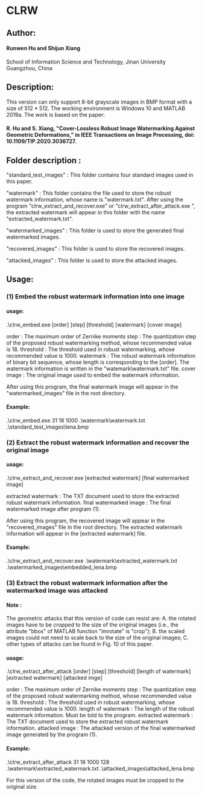 # CLRW

## Author: 

#### Runwen Hu and Shijun Xiang

School of Information Science and Technology, Jinan University
Guangzhou, China




## Description:

This version can only support 8-bit grayscale images in BMP format with a size of 512 * 512. The working environment is Windows 10 and MATLAB 2019a. The work is based on the paper:

   #### R. Hu and S. Xiang, "Cover-Lossless Robust Image Watermarking Against Geometric Deformations," in IEEE Transactions on Image Processing, doi: 10.1109/TIP.2020.3036727.


## Folder description :

"standard_test_images" : This folder contains four standard images used in this paper.

"watermark" : 	       This folder contains the file used to store the robust watermark information, whose name is "watermark.txt". After using the program "clrw_extract_and_recover.exe" or "clrw_extract_after_attack.exe ", the extracted watermark will appear in this folder with the name "extracted_watermark.txt".

"watermarked_images" :  This folder is used to store the generated final watermarked images.

"recovered_images" :       This folder is used to store the recovered images.

"attacked_images" :         This folder is used to store the attacked images.



## Usage:

### (1) Embed the robust watermark information into one image

#### usage:
.\clrw_embed.exe [order] [step] [threshold] [watermark] [cover image]

order : 	     The maximum order of Zernike moments
step :	     The quantization step of the proposed robust watermarking method, whose recommended value is 18.
threshold :     The threshold used in robust watermarking, whose recommended value is 1000.
watermark :   The robust watermark information of binary bit sequence, whose length is corresponding to the [order]. The watermark information is written in the "watemark\watermark.txt" file.
cover image : The original image used to embed the watermark information.

After using this program, the final watermark image will appear in the "watermarked_images" file in the root directory.

#### Example:
.\clrw_embed.exe 31 18 1000 .\watermark\watermark.txt .\standard_test_images\lena.bmp




### (2) Extract the robust watermark information and recover the original image

#### usage:
.\clrw_extract_and_recover.exe [extracted watermark] [final watermarked image]

extracted watermark :         The  TXT document used to store the extracted robust watermark information.
final watermarked image :  The final watermarked image after program (1). 

After using this program, the recovered image will appear in the "recovered_images" file in the root directory. The extracted watermark information will appear in the [extracted watermark] file.

#### Example:
.\clrw_extract_and_recover.exe .\watermark\extracted_watermark.txt .\watermarked_images\embedded_lena.bmp





### (3) Extract the robust watermark information after the watermarked image was attacked

#### Note : 

The geometric attacks that this version of code can resist are: 
A.  the rotated images have to be cropped to the size of the original images (i.e., the attribute "bbox" of MATLAB function "imrotate" is "crop"); 
B.  the scaled images could not need to scale back to the size of the original images;
C.  other types of attacks can be found in Fig. 10 of this paper.


#### usage:
.\clrw_extract_after_attack [order] [step] [threshold] [length of watermark] [extracted watermark] [attacked imge]

order : 	    	    The maximum order of Zernike moments
step :	     	    The quantization step of the proposed robust watermarking method, whose recommended value is 18.
threshold :    	    The threshold used in robust watermarking, whose recommended value is 1000.
length of watermark :   The length of the robust watermark information. Must be told to the program.
extracted watermark :   The  TXT document used to store the extracted robust watermark information.
attacked image :  	    The attacked version of the final watermarked image generated by the program (1). 

#### Example:
.\clrw_extract_after_attack 31 18 1000 128 .\watermark\extracted_watermark.txt .\attacked_images\attacked_lena.bmp

For this version of the code, the rotated images must be cropped to the original size.









